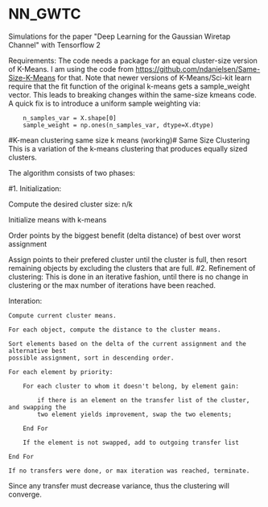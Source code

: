 # NN_GWTC
Simulations for the paper "Deep Learning for the Gaussian Wiretap Channel" with Tensorflow 2

Requirements: The code needs a package for an equal cluster-size version of K-Means.
I am using the code from https://github.com/ndanielsen/Same-Size-K-Means for that.
Note that newer versions of K-Means/Sci-kit learn require that the fit function of the original k-means
gets a sample_weight vector. This leads to breaking changes within the same-size kmeans code. 
A quick fix is to introduce a uniform sample weighting via:

        n_samples_var = X.shape[0]
        sample_weight = np.ones(n_samples_var, dtype=X.dtype)
       
#K-mean clustering same size k means (working)#
Same Size Clustering
This is a variation of the k-means clustering that produces equally sized clusters.

The algorithm consists of two phases:

#1. Initialization:

Compute the desired cluster size: n/k

Initialize means with k-means

Order points by the biggest benefit (delta distance) of best over worst assignment

Assign points to their prefered cluster until the cluster is full, then resort remaining
objects by excluding the clusters that are full.
#2. Refinement of clustering: This is done in an iterative fashion, until there is no change in clustering or the max number of iterations have been reached.

Interation:

    Compute current cluster means.

    For each object, compute the distance to the cluster means.

    Sort elements based on the delta of the current assignment and the alternative best 
    possible assignment, sort in descending order.

    For each element by priority:

        For each cluster to whom it doesn't belong, by element gain:

            if there is an element on the transfer list of the cluster, and swapping the 
            two element yields improvement, swap the two elements;

        End For

        If the element is not swapped, add to outgoing transfer list

    End For

    If no transfers were done, or max iteration was reached, terminate.

Since any transfer must decrease variance, thus the clustering will converge.
